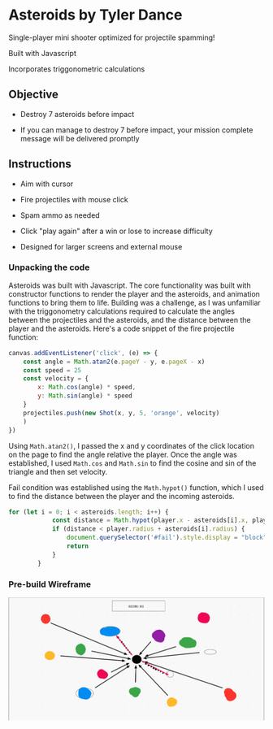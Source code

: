 # Asteroids by Tyler Dance

Single-player mini shooter optimized for projectile spamming!

Built with Javascript

Incorporates triggonometric calculations

## Objective

- Destroy 7 asteroids before impact

- If you can manage to destroy 7 before impact, your mission complete message will be delivered promptly

## Instructions

- Aim with cursor

- Fire projectiles with mouse click

- Spam ammo as needed

- Click "play again" after a win or lose to increase difficulty

- Designed for larger screens and external mouse


### Unpacking the code

Asteroids was built with Javascript. The core functionality was built with constructor functions to render the player and the asteroids, and animation functions to bring them to life. Building was a challenge, as I was unfamiliar with the triggonometry calculations required to calculate the angles between the projectiles and the asteroids, and the distance between the player and the asteroids. Here's a code snippet of the fire projectile function:

```javascript
canvas.addEventListener('click', (e) => {
    const angle = Math.atan2(e.pageY - y, e.pageX - x)
    const speed = 25
    const velocity = {
        x: Math.cos(angle) * speed,
        y: Math.sin(angle) * speed
    }
    projectiles.push(new Shot(x, y, 5, 'orange', velocity)
    )
})
```

Using `Math.atan2()`, I passed the x and y coordinates of the click location on the page to find the angle relative the player. Once the angle was established, I used `Math.cos` and `Math.sin` to find the cosine and sin of the triangle and then set velocity.

Fail condition was established using the `Math.hypot()` function, which I used to find the distance between the player and the incoming asteroids.

```javascript
for (let i = 0; i < asteroids.length; i++) {
            const distance = Math.hypot(player.x - asteroids[i].x, player.y - asteroids[i].y)
            if (distance < player.radius + asteroids[i].radius) {
                document.querySelector('#fail').style.display = "block"
                return
            }
        }
```

### Pre-build Wireframe

![picture](./img/asteroids-wireframe.png)